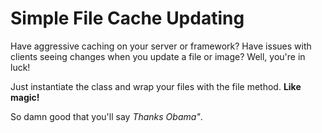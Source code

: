 # Simple File Cache Updating

Have aggressive caching on your server or framework?  Have issues with clients seeing changes when you update a file or image?  Well, you're in luck!

Just instantiate the class and wrap your files with the file method.  **Like magic!**

So damn good that you'll say _Thanks Obama"_.
